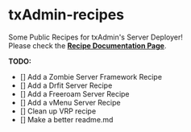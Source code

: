 # txAdmin-recipes
Some Public Recipes for txAdmin's Server Deployer!  
Please check the **[Recipe Documentation Page](https://github.com/tabarra/txAdmin/blob/master/docs/recipe.md)**.

**TODO:**
- [] Add a Zombie Server Framework Recipe
- [] Add a Drfit Server Recipe
- [] Add a Freeroam Server Recipe
- [] Add a vMenu Server Recipe
- [] Clean up VRP recipe
- [] Make a better readme.md
